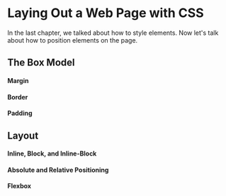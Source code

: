 # Laying Out a Web Page with CSS
In the last chapter, we talked about how to style elements. Now let's talk about how to position elements on the page.

## The Box Model
#### Margin
#### Border
#### Padding

## Layout
#### Inline, Block, and Inline-Block
#### Absolute and Relative Positioning
#### Flexbox 